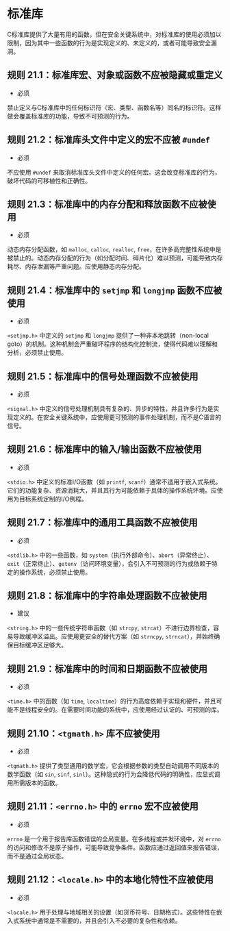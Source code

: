 # 标准库

C标准库提供了大量有用的函数，但在安全关键系统中，对标准库的使用必须加以限制，因为其中一些函数的行为是实现定义的、未定义的，或者可能导致安全漏洞。

## 规则 21.1：标准库宏、对象或函数不应被隐藏或重定义

- 必须

禁止定义与C标准库中的任何标识符（宏、类型、函数名等）同名的标识符。这样做会覆盖标准库的功能，导致不可预测的行为。

## 规则 21.2：标准库头文件中定义的宏不应被 `#undef`

- 必须

不应使用 `#undef` 来取消标准库头文件中定义的任何宏。这会改变标准库的行为，破坏代码的可移植性和正确性。

## 规则 21.3：标准库中的内存分配和释放函数不应被使用

- 必须

动态内存分配函数，如 `malloc`, `calloc`, `realloc`, `free`，在许多高完整性系统中是被禁止的。动态内存分配的行为（如分配时间、碎片化）难以预测，可能导致内存耗尽、内存泄漏等严重问题。应使用静态内存分配。

## 规则 21.4：标准库中的 `setjmp` 和 `longjmp` 函数不应被使用

- 必须

`<setjmp.h>` 中定义的 `setjmp` 和 `longjmp` 提供了一种非本地跳转（non-local goto）的机制。这种机制会严重破坏程序的结构化控制流，使得代码难以理解和分析，必须禁止使用。

## 规则 21.5：标准库中的信号处理函数不应被使用

- 必须

`<signal.h>` 中定义的信号处理机制具有复杂的、异步的特性，并且许多行为是实现定义的。在安全关键系统中，应使用更可预测的事件处理机制，而不是C语言的信号。

## 规则 21.6：标准库中的输入/输出函数不应被使用

- 必须

`<stdio.h>` 中定义的标准I/O函数（如 `printf`, `scanf`）通常不适用于嵌入式系统。它们的功能复杂、资源消耗大，并且其行为可能依赖于具体的操作系统环境。应使用为目标系统定制的I/O例程。

## 规则 21.7：标准库中的通用工具函数不应被使用

- 必须

`<stdlib.h>` 中的一些函数，如 `system`（执行外部命令）、`abort`（异常终止）、`exit`（正常终止）、`getenv`（访问环境变量），会引入不可预测的行为或依赖于特定的操作系统，必须禁止使用。

## 规则 21.8：标准库中的字符串处理函数不应被使用

- 建议

`<string.h>` 中的一些传统字符串函数（如 `strcpy`, `strcat`）不进行边界检查，容易导致缓冲区溢出。应使用更安全的替代方案（如 `strncpy`, `strncat`），并始终确保目标缓冲区足够大。

## 规则 21.9：标准库中的时间和日期函数不应被使用

- 必须

`<time.h>` 中的函数（如 `time`, `localtime`）的行为高度依赖于实现和硬件，并且可能不是线程安全的。在需要时间功能的系统中，应使用经过认证的、可预测的库。

## 规则 21.10：`<tgmath.h>` 库不应被使用

- 必须

`<tgmath.h>` 提供了类型通用的数学宏，它会根据参数的类型自动调用不同版本的数学函数（如 `sin`, `sinf`, `sinl`）。这种隐式的行为会降低代码的明确性，应显式调用所需版本的函数。

## 规则 21.11：`<errno.h>` 中的 `errno` 宏不应被使用

- 必须

`errno` 是一个用于报告库函数错误的全局变量。在多线程或并发环境中，对 `errno` 的访问和修改不是原子操作，可能导致竞争条件。函数应通过返回值来报告错误，而不是通过全局状态。

## 规则 21.12：`<locale.h>` 中的本地化特性不应被使用

- 必须

`<locale.h>` 用于处理与地域相关的设置（如货币符号、日期格式）。这些特性在嵌入式系统中通常是不需要的，并且会引入不必要的复杂性和依赖。

